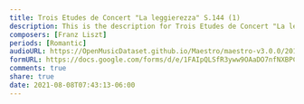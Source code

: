 ```yaml
---
title: Trois Etudes de Concert "La leggierezza" S.144 (1)
description: This is the description for Trois Etudes de Concert "La leggierezza" S.144 by Franz Liszt
composers: [Franz Liszt]
periods: [Romantic]
audioURL: https://OpenMusicDataset.github.io/Maestro/maestro-v3.0.0/2017/MIDI-Unprocessed_052_PIANO052_MID--AUDIO-split_07-06-17_Piano-e_3-03_wav--1.midi
formURL: https://docs.google.com/forms/d/e/1FAIpQLSfR3yww9OAaDO7nfNXBPCtuPV-GrGNGQ8h-hCX1Dxua99sa3g/viewform
comments: true
share: true
date: 2021-08-08T07:43:13-06:00
---
```

